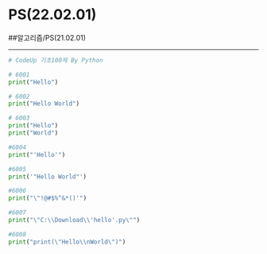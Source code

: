 # PS(22.02.01)
##알고리즘/PS(21.02.01)

---

```python
# CodeUp 기초100제 By Python

# 6001
print("Hello")

# 6002
print("Hello World")

# 6003
print("Hello")
print("World")

#6004
print("'Hello'")

#6005
print('"Hello World"')

#6006
print("\"!@#$%^&*()'")

#6007
print("\"C:\\Download\\'hello'.py\"")

#6008
print("print(\"Hello\\nWorld\")")
```
